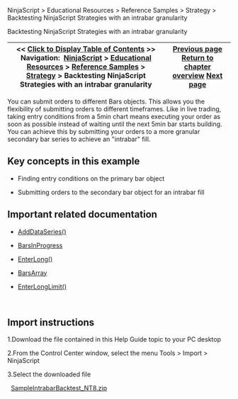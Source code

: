 ﻿
NinjaScript \> Educational Resources \> Reference Samples \> Strategy \> Backtesting NinjaScript Strategies with an intrabar granularity

Backtesting NinjaScript Strategies with an intrabar granularity

| \<\< [Click to Display Table of Contents](backtesting_ninjascript_strate.md) \>\> **Navigation:**     [NinjaScript](ninjascript.md) \> [Educational Resources](educational_resources.md) \> [Reference Samples](reference_samples.md) \> [Strategy](strategy2.md) \> Backtesting NinjaScript Strategies with an intrabar granularity | [Previous page](strategy2.md) [Return to chapter overview](strategy2.md) [Next page](entering_on_one_time_frame_and.md) |
| --- | --- |
You can submit orders to different Bars objects. This allows you the flexibility of submitting orders to different timeframes. Like in live trading, taking entry conditions from a 5min chart means executing your order as soon as possible instead of waiting until the next 5min bar starts building. You can achieve this by submitting your orders to a more granular secondary bar series to achieve an "intrabar" fill.
 
## Key concepts in this example
- Finding entry conditions on the primary bar object

- Submitting orders to the secondary bar object for an intrabar fill

## 
## Important related documentation
- [AddDataSeries()](adddataseries.md)

- [BarsInProgress](barsinprogress.md)

- [EnterLong()](enterlong.md)

- [BarsArray](barsarray.md)

- [EnterLongLimit()](enterlonglimit.md)

 
## Import instructions
1\.Download the file contained in this Help Guide topic to your PC desktop

2\.From the Control Center window, select the menu Tools \> Import \> NinjaScript

3\.Select the downloaded file

 
[SampleIntrabarBacktest\_NT8\.zip](https://ninjatrader.com/support/helpGuides/nt8/samples/SampleIntrabarBacktest_NT8.zip)
